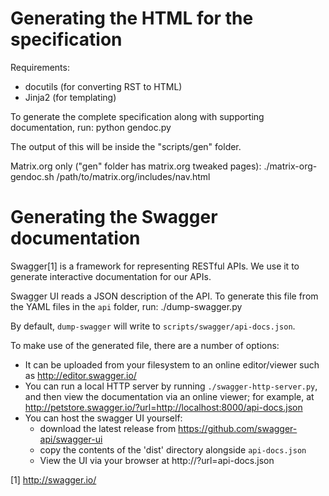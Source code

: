 Generating the HTML for the specification
=========================================

Requirements:
 - docutils (for converting RST to HTML)
 - Jinja2 (for templating)

To generate the complete specification along with supporting documentation, run:
    python gendoc.py

The output of this will be inside the "scripts/gen" folder.

Matrix.org only ("gen" folder has matrix.org tweaked pages):
    ./matrix-org-gendoc.sh /path/to/matrix.org/includes/nav.html


Generating the Swagger documentation
====================================
Swagger[1] is a framework for representing RESTful APIs. We use it to generate 
interactive documentation for our APIs.

Swagger UI reads a JSON description of the API. To generate this file from the
YAML files in the `api` folder, run:
    ./dump-swagger.py

By default, `dump-swagger` will write to `scripts/swagger/api-docs.json`.

To make use of the generated file, there are a number of options:
 * It can be uploaded from your filesystem to an online editor/viewer such as
   http://editor.swagger.io/
 * You can run a local HTTP server by running `./swagger-http-server.py`, and
   then view the documentation via an online viewer; for example, at
   http://petstore.swagger.io/?url=http://localhost:8000/api-docs.json
 * You can host the swagger UI yourself:
   * download the latest release from https://github.com/swagger-api/swagger-ui
   * copy the contents of the 'dist' directory alongside `api-docs.json`
   * View the UI via your browser at http://<hostname>?url=api-docs.json

[1] http://swagger.io/
